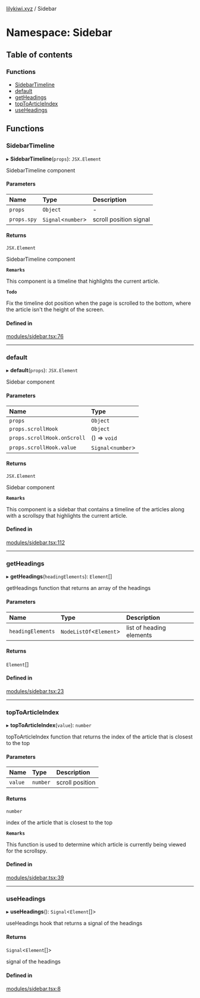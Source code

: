 [lilykiwi.xyz](../README.md) / Sidebar

# Namespace: Sidebar

## Table of contents

### Functions

- [SidebarTimeline](Sidebar.md#sidebartimeline)
- [default](Sidebar.md#default)
- [getHeadings](Sidebar.md#getheadings)
- [topToArticleIndex](Sidebar.md#toptoarticleindex)
- [useHeadings](Sidebar.md#useheadings)

## Functions

### SidebarTimeline

▸ **SidebarTimeline**(`props`): `JSX.Element`

SidebarTimeline component

#### Parameters

| Name | Type | Description |
| :------ | :------ | :------ |
| `props` | `Object` | - |
| `props.spy` | `Signal`<`number`\> | scroll position signal |

#### Returns

`JSX.Element`

SidebarTimeline component

**`Remarks`**

This component is a timeline that highlights the current article.

**`Todo`**

Fix the timeline dot position when the page is scrolled to the bottom, where the article isn't the height of the screen.

#### Defined in

[modules/sidebar.tsx:76](https://github.com/lilykiwi/lilykiwi.xyz/blob/0482b9d/src/modules/sidebar.tsx#L76)

___

### default

▸ **default**(`props`): `JSX.Element`

Sidebar component

#### Parameters

| Name | Type |
| :------ | :------ |
| `props` | `Object` |
| `props.scrollHook` | `Object` |
| `props.scrollHook.onScroll` | () => `void` |
| `props.scrollHook.value` | `Signal`<`number`\> |

#### Returns

`JSX.Element`

Sidebar component

**`Remarks`**

This component is a sidebar that contains a timeline of the articles along with a scrollspy that highlights the current article.

#### Defined in

[modules/sidebar.tsx:112](https://github.com/lilykiwi/lilykiwi.xyz/blob/0482b9d/src/modules/sidebar.tsx#L112)

___

### getHeadings

▸ **getHeadings**(`headingElements`): `Element`[]

getHeadings function that returns an array of the headings

#### Parameters

| Name | Type | Description |
| :------ | :------ | :------ |
| `headingElements` | `NodeListOf`<`Element`\> | list of heading elements |

#### Returns

`Element`[]

#### Defined in

[modules/sidebar.tsx:23](https://github.com/lilykiwi/lilykiwi.xyz/blob/0482b9d/src/modules/sidebar.tsx#L23)

___

### topToArticleIndex

▸ **topToArticleIndex**(`value`): `number`

topToArticleIndex function that returns the index of the article that is closest to the top

#### Parameters

| Name | Type | Description |
| :------ | :------ | :------ |
| `value` | `number` | scroll position |

#### Returns

`number`

index of the article that is closest to the top

**`Remarks`**

This function is used to determine which article is currently being viewed for the scrollspy.

#### Defined in

[modules/sidebar.tsx:39](https://github.com/lilykiwi/lilykiwi.xyz/blob/0482b9d/src/modules/sidebar.tsx#L39)

___

### useHeadings

▸ **useHeadings**(): `Signal`<`Element`[]\>

useHeadings hook that returns a signal of the headings

#### Returns

`Signal`<`Element`[]\>

signal of the headings

#### Defined in

[modules/sidebar.tsx:8](https://github.com/lilykiwi/lilykiwi.xyz/blob/0482b9d/src/modules/sidebar.tsx#L8)
